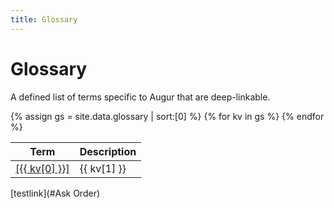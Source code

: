 ```yaml
---
title: Glossary
---
```

# Glossary

A defined list of terms specific to Augur that are deep-linkable.

<table>
<thead><tr><th>Term</th><th>Description</th></tr></thead>
<tbody>
{% assign gs = site.data.glossary | sort:[0] %}
{% for kv in gs %}
<tr> 
  <td>
    <a href="#{{ kv[0] }}">[{{ kv[0] }}]</a>
    <a name="{{ kv[0] }}"></a> 
  </td>
  <td> {{ kv[1] }} </td>
</tr>
{% endfor %}
</tbody>
</table>


[testlink](#Ask Order)
